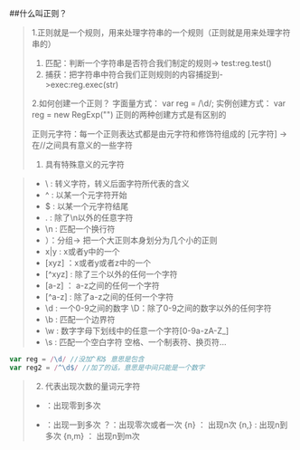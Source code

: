 ﻿##什么叫正则？

> 1.正则就是一个规则，用来处理字符串的一个规则（正则就是用来处理字符串的）
> 1) 匹配：判断一个字符串是否符合我们制定的规则-> test:reg.test()
> 2) 捕获：把字符串中符合我们正则规则的内容捕捉到->exec:reg.exec(str)
> 
> 2.如何创建一个正则？
> 字面量方式：
> var reg = /\d/;
> 实例创建方式：
> var reg = new RegExp("")
> 正则的两种创建方式是有区别的
> 
> 
> 
> 正则元字符：每一个正则表达式都是由元字符和修饰符组成的
> [元字符] -> 在//之间具有意义的一些字符
> 1. 具有特殊意义的元字符

> - \ : 转义字符，转义后面字符所代表的含义
> - ^ : 以某一个元字符开始
> - $ : 以某一个元字符结尾
> - . : 除了\n以外的任意字符
> - \n : 匹配一个换行符
> - ）：分组-> 把一个大正则本身划分为几个小的正则
> - x|y : x或者y中的一个
> - [xyz] ：x或者y或者z中的一个
> - [^xyz] : 除了三个以外的任何一个字符
> - [a-z] ： a-z之间的任何一个字符
> - [^a-z] : 除了a-z之间的任何一个字符
> - \d : 一个0-9之间的数字  \D：除了0-9之间的数字以外的任何字符
> - \b : 匹配一个边界符
> - \w : 数字字母下划线中的任意一个字符[0-9a-zA-Z_]
> - \s : 匹配一个空白字符 空格、一个制表符、换页符...

```javascript
var reg = /\d/ //没加^和$ 意思是包含
var reg2 = /^\d$/ //加了的话，意思是中间只能是一个数字
```

> 2. 代表出现次数的量词元字符
> * ：出现零到多次
> + ：出现一到多次
> ？：出现零次或者一次
> {n} ： 出现n次
> {n,} : 出现n到多次
> {n,m} ： 出现n到m次

